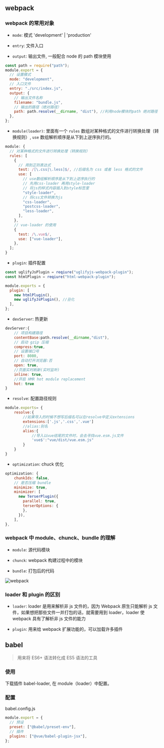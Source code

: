 ## webpack

### webpack 的常用对象

- `mode`: 模式 'development' | 'production'

- `entry`: 文件入口

- `output`: 输出文件, 一般配合 node 的 path 模块使用

```js
const path = require("path");
module.export = {
  // 设置模式
  mode: "development",
  // 入口文件
  entry: "./src/index.js",
  output: {
    // 输出文件名称
    filename: "bundle.js",
    // 输出的路径（绝对路径）
    path: path.resolve(__dirname, "dist"), //利用node模块的path 绝对路径
  },
};
```

- `module(loader)`: 里面有一个 `rules` 数组对某种格式的文件进行转换处理（转换规则）, `use` 数组解析顺序是从下到上逆序执行的。

```js
module: {
  // 对某种格式的文件进行转换处理（转换规则）
  rules: [
    {
      // 用到正则表达式
      test: /[\.css|\.less]$/, //后缀名为 css 或者 less 格式的文件
      use: [
        // use数组解析顺序是从下到上逆序执行的
        // 先用css-loader 再用style-loader
        // 将js的样式内容插入到style标签里
        "style-loader",
        // 将css文件转换为js
        "css-loader",
        "postcss-loader",
        "less-loader",
      ],
    },
    // vue-loader 的使用
    {
      test: /\.vue$/,
      use: ["vue-loader"],
    },
  ];
}
```

- `plugin`: 插件配置

```js
const uglifyJsPlugin = reqiure("uglifyjs-webpack-plugin");
const htmlPlugin = reqiure("html-webpack-plugin");

module.exports = {
  plugin: [
    new htmlPlugin(),
    new uglifyJsPlugin(), //丑化
  ],
};
```

- `devServer`: 热更新

```js
devServer:{
    // 项目构建路径
    contentBase:path.resolve(__dirname,"dist"),
    // 启动 gzip 压缩
    compress:true,
    // 设置端口号
    port: 8080,
    // 自动打开浏览器:否
    open: true,
    //页面实时刷新(实时监听)
    inline: true,
    //开启 HMR hot module replacement
    hot: true
}
```

- `resolve`: 配置路径规则

```js
module.exports= {
	resolve:{
		//如果导入的时候不想写后缀名可以在resolve中定义extensions
		extensions:['.js','.css','.vue']
		//alias:别名
		alias:{
			//导入以vue结尾的文件时，会去寻找vue.esm.js文件
			'vue$':"vue/dist/vue.esm.js"
		}
	}
}
```

- `optimization`: chuck 优化

```js
optimization: {
    chunkIds: false,
    // 是否压缩 bundle
    minimize: true,
    minimizer: [
      new TerserPlugin({
        parallel: true,
        terserOptions: {
        },
      }),
    ],
},
```

### webpack 中 module、chunck、bundle 的理解

- `module`: 源代码模块

- `chunck`: webpack 构建过程中的模块

- `bundle`: 打包后的代码

![webpack](/images/webpack.png)

### loader 和 plugin 的区别

- `loader`: loader 是用来解析非 js 文件的，因为 Webpack 原生只能解析 js 文件，如果想把那些文件一并打包的话，就需要用到 loader，loader 使 webpack 具有了解析非 js 文件的能力

- `plugin`: 用来给 webpack 扩展功能的，可以加载许多插件

## babel

> 用来将 ES6+ 语法转化成 ES5 语法的工具

### 使用

下载插件 babel-loader, 在 module（loader）中配置。

### 配置

babel.config.js

```js
module.export = {
  // 预设
  preset: ["@babel/preset-env"],
  // 插件
  plugins: ["@vue/babel-plugin-jsx"],
};
```
